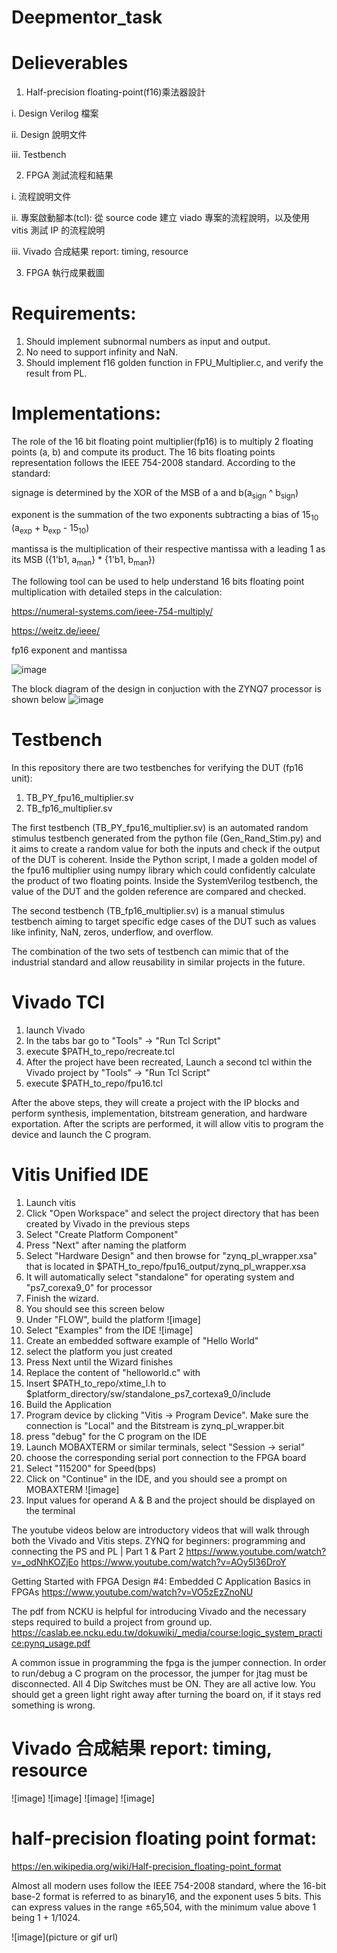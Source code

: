 # Deepmentor_task

# Delieverables
1. Half-precision floating-point(f16)乘法器設計

i. Design Verilog 檔案

ii. Design 說明文件

iii. Testbench

2. FPGA 測試流程和結果

i. 流程說明文件

ii. 專案啟動腳本(tcl): 從 source code 建立 viado 專案的流程說明，以及使用 vitis 測試 IP 的流程說明

iii. Vivado 合成結果 report: timing, resource

3. FPGA 執行成果截圖

# Requirements:
1. Should implement subnormal numbers as input and output.
2. No need to support infinity and NaN.
3. Should implement f16 golden function in FPU_Multiplier.c, and verify the result
from PL.

# Implementations:
The role of the 16 bit floating point multiplier(fp16) is to multiply 2 floating points (a, b) and compute its product. The 16 bits floating points representation follows the IEEE 754-2008 standard. 
According to the standard:

signage is determined by the XOR of the MSB of a and b(a<sub>sign</sub> ^ b<sub>sign</sub>)

exponent is the summation of the two exponents subtracting a bias of 15<sub>10</sub> (a<sub>exp</sub> + b<sub>exp</sub> - 15<sub>10</sub>)

mantissa is the multiplication of their respective mantissa with a leading 1 as its MSB ({1'b1, a<sub>man</sub>} * {1'b1, b<sub>man</sub>})

The following tool can be used to help understand 16 bits floating point multiplication with detailed steps in the calculation:

https://numeral-systems.com/ieee-754-multiply/

https://weitz.de/ieee/

fp16 exponent and mantissa

![image](https://github.com/TIBBER999/Deepmentor_task/blob/main/img/b22592916ffccc87101c4eac9d6722f4.png)

The block diagram of the design in conjuction with the ZYNQ7 processor is shown below
![image](https://github.com/TIBBER999/Deepmentor_task/blob/main/img/block%20diagram.png)

# Testbench
In this repository there are two testbenches for verifying the DUT (fp16 unit): 

1. TB_PY_fpu16_multiplier.sv
2. TB_fp16_multiplier.sv

The first testbench (TB_PY_fpu16_multiplier.sv) is an automated random stimulus testbench generated from the python file (Gen_Rand_Stim.py) and it aims to create a random value for both the inputs and check if the output of the DUT is coherent. Inside the Python script, I made a golden model of the fpu16 multiplier using numpy library which could confidently calculate the product of two floating points. Inside the SystemVerilog testbench, the value of the DUT and the golden reference are compared and checked.

The second testbench (TB_fp16_multiplier.sv) is a manual stimulus testbench aiming to target specific edge cases of the DUT such as values like infinity, NaN, zeros, underflow, and overflow. 

The combination of the two sets of testbench can mimic that of the industrial standard and allow reusability in similar projects in the future.

# Vivado TCl


1. launch Vivado
2. In the tabs bar go to "Tools" -> "Run Tcl Script"
3. execute $PATH_to_repo/recreate.tcl
4. After the project have been recreated, Launch a second tcl within the Vivado project by "Tools" -> "Run Tcl Script"
5. execute $PATH_to_repo/fpu16.tcl

After the above steps, they will create a project with the IP blocks and perform synthesis, implementation, bitstream generation, and hardware exportation. After the scripts are performed, it will allow vitis to program the device and launch the C program.

# Vitis Unified IDE 

1. Launch vitis
2. Click "Open Workspace" and select the project directory that has been created by Vivado in the previous steps 
3. Select "Create Platform Component" 
4. Press "Next" after naming the platform
5. Select "Hardware Design" and then browse for "zynq_pl_wrapper.xsa" that is located in $PATH_to_repo/fpu16_output/zynq_pl_wrapper.xsa
6. It will automatically select "standalone" for operating system and "ps7_corexa9_0" for processor
7. Finish the wizard.
8. You should see this screen below
9. Under "FLOW", build the platform
![image]
10. Select "Examples" from the IDE
![image]
11. Create an embedded software example of "Hello World"
12. select the platform you just created 
13. Press Next until the Wizard finishes
14. Replace the content of "helloworld.c" with  
15. Insert $PATH_to_repo/xtime_l.h to $platform_directory/sw/standalone_ps7_cortexa9_0/include
16. Build the Application
17. Program device by clicking "Vitis -> Program Device". Make sure the connection is "Local" and the Bitstream is zynq_pl_wrapper.bit
18. press "debug" for the C program on the IDE
19. Launch MOBAXTERM or similar terminals, select "Session -> serial"
20. choose the corresponding serial port connection to the FPGA board
21. Select "115200" for Speed(bps)
22. Click on "Continue" in the IDE, and you should see a prompt on MOBAXTERM
![image]
23. Input values for operand A & B and the project should be displayed on the terminal 

The youtube videos below are introductory videos that will walk through both the Vivado and Vitis steps.
ZYNQ for beginners: programming and connecting the PS and PL | Part 1 & Part 2
https://www.youtube.com/watch?v=_odNhKOZjEo
https://www.youtube.com/watch?v=AOy5l36DroY 

Getting Started with FPGA Design #4: Embedded C Application Basics in FPGAs
https://www.youtube.com/watch?v=VO5zEzZnoNU


The pdf from NCKU is helpful for introducing Vivado and the necessary steps required to build a project from ground up.
https://caslab.ee.ncku.edu.tw/dokuwiki/_media/course:logic_system_practice:pynq_usage.pdf

A common issue in programming the fpga is the jumper connection. In order to run/debug a C program on the processor, the jumper for jtag must be disconnected. All 4 Dip Switches must be ON. They are all active low. You should get a green light right away after turning the board on, if it stays red something is wrong.


# Vivado 合成結果 report: timing, resource
![image]
![image]
![image]
![image]




# half-precision floating point format:
https://en.wikipedia.org/wiki/Half-precision_floating-point_format

Almost all modern uses follow the IEEE 754-2008 standard, where the 16-bit base-2 format is referred to as binary16, and the exponent uses 5 bits. This can express values in the range ±65,504, with the minimum value above 1 being 1 + 1/1024. 

![image](picture or gif url)


